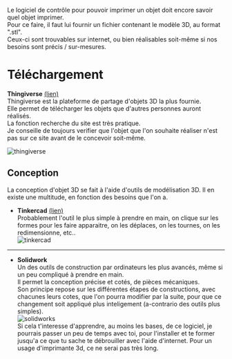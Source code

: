 Le logiciel de contrôle pour pouvoir imprimer un objet doit encore savoir quel objet imprimer.  
Pour ce faire, il faut lui fournir un fichier contenant le modèle 3D, au format ".stl".  
Ceux-ci sont trouvables sur internet, ou bien réalisables soit-même si nos besoins sont précis / sur-mesures.   

# Téléchargement
**Thingiverse** [(lien)](https://www.thingiverse.com)  
Thingiverse est la plateforme de partage d'objets 3D la plus fournie.  
Elle permet de télécharger les objets que d'autres personnes auront réalisés.  
La fonction recherche du site est très pratique.  
Je conseille de toujours verifier que l'objet que l'on souhaite réaliser n'est pas sur ce site avant de le concevoir soit-même.

![thingiverse](/img/thingiverse.jpg)  

## Conception
La conception d'objet 3D se fait à l'aide d'outils de modélisation 3D. Il en existe une multitude, en fonction des besoins que l'on a.  

- **Tinkercad** [(lien)](https://www.tinkercad.com)  
Probablement l'outil le plus simple à prendre en main, on clique sur les formes pour les faire apparaitre, on les déplaces, on les tournes, on les redimensionne, etc..  
![tinkercad](/img/tinkercad.jpg)  

<hr>

- **Solidwork**  
Un des outils de construction par ordinateurs les plus avancés, même si un peu compliqué à prendre en main.  
Il permet la conception précise et cotés, de pièces mécaniques.  
Son principe repose sur les différentes étapes de constructions, avec chacunes leurs cotes, que l'on pourra modifier par la suite, pour que ce changement soit appliqué plus inteligement (a-contrario des outils plus simples).  
![solidworks](/img/solidworks.jpg)  
Si cela t'interesse d'apprendre, au moins les bases, de ce logiciel, je pourrais passer un peu de temps avec toi, pour l'installer et te former jusqu'a ce que tu sache te débrouiller avec l'aide d'internet.
Pour un usage d'imprimante 3d, ce ne serai pas très long.  
